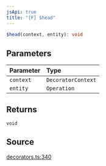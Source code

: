```yaml
---
jsApi: true
title: "[F] $head"
---
```


```ts
$head(context, entity): void
```

## Parameters

| Parameter | Type               |
| :-------- | :----------------- |
| `context` | `DecoratorContext` |
| `entity`  | `Operation`        |

## Returns

`void`

## Source

[decorators.ts:340](https://github.com/markcowl/cadl/blob/1a6d2b70/packages/http/src/decorators.ts#L340)

